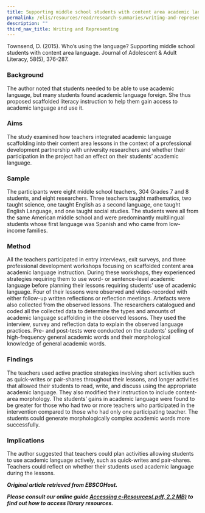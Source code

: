 ```yaml
---
title: Supporting middle school students with content area academic language
permalink: /elis/resources/read/research-summaries/writing-and-representing/content-area-academic-language/
description: ""
third_nav_title: Writing and Representing
---
```

Townsend, D. (2015). Who’s using the language? Supporting middle school students with content area language. Journal of Adolescent & Adult Literacy, 58(5), 376-287.

### Background

The author noted that students needed to be able to use academic language, but many students found academic language foreign. She thus proposed scaffolded literacy instruction to help them gain access to academic language and use it.

### Aims

The study examined how teachers integrated academic language scaffolding into their content area lessons in the context of a professional development partnership with university researchers and whether their participation in the project had an effect on their students’ academic language.

### Sample

The participants were eight middle school teachers, 304 Grades 7 and 8 students, and eight researchers. Three teachers taught mathematics, two taught science, one taught English as a second language, one taught English Language, and one taught social studies. The students were all from the same American middle school and were predominantly multilingual students whose first language was Spanish and who came from low-income families.

### Method

All the teachers participated in entry interviews, exit surveys, and three professional development workshops focusing on scaffolded content area academic language instruction. During these workshops, they experienced strategies requiring them to use word- or sentence-level academic language before planning their lessons requiring students’ use of academic language. Four of their lessons were observed and video-recorded with either follow-up written reflections or reflection meetings. Artefacts were also collected from the observed lessons. The researchers catalogued and coded all the collected data to determine the types and amounts of academic language scaffolding in the observed lessons. They used the interview, survey and reflection data to explain the observed language practices. Pre- and post-tests were conducted on the students’ spelling of high-frequency general academic words and their morphological knowledge of general academic words.

### Findings

The teachers used active practice strategies involving short activities such as quick-writes or pair-shares throughout their lessons, and longer activities that allowed their students to read, write, and discuss using the appropriate academic language. They also modified their instruction to include content-area morphology. The students’ gains in academic language were found to be greater for those who had two or more teachers who participated in the intervention compared to those who had only one participating teacher. The students could generate morphologically complex academic words more successfully.

### Implications

The author suggested that teachers could plan activities allowing students to use academic language actively, such as quick-writes and pair-shares. Teachers could reflect on whether their students used academic language during the lessons.


_**Original article retrieved from EBSCOHost.**_ 

**_Please consult our online guide [Accessing e-Resources(.pdf, 2.2 MB)](https://academyofsingaporeteachers-moe-edu-sg-admin.cwp.sg/elis/resources/read/research-summaries/writing-and-representing/18e45074-6b1b-4ac7-811f-1a8da16c4f81 "Accessing e-Resources") to find out how to access library resources._**